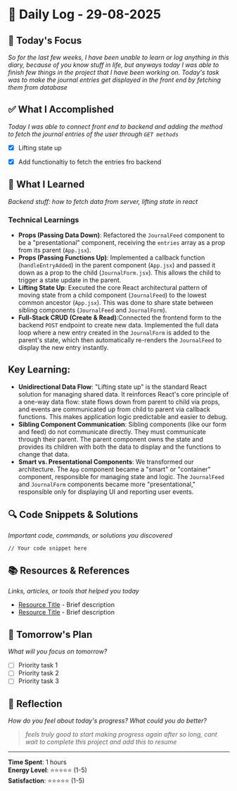 # 📅 Daily Log - 29-08-2025

## 🎯 Today's Focus

*So for the last few weeks, I have been unable to learn or log anything in this diary, because of you know stuff in life, but anyways today I was able to finish few things in the project that I have been working on.
Today's task was to make the journal entries get displayed in the front end by fetching them from database*


## ✅ What I Accomplished

*Today I was able to connect front end to backend and adding the method to fetch the journal entries of the user through `GET methods`*

- [x] Lifting state up 
- [x] Add functionaltiy to fetch the entries fro backend


## 🧠 What I Learned

*Backend stuff: how to fetch data from server, lifting state in react*

### Technical Learnings

- **Props (Passing Data Down)**: Refactored the `JournalFeed` component to be a "presentational" component, receiving the `entries` array as a prop from its parent (`App.jsx`).
- **Props (Passing Functions Up)**:  Implemented a callback function (`handleEntryAdded`) in the parent component (`App.jsx`) and passed it down as a prop to the child (`JournalForm.jsx`). This allows the child to trigger a state update in the parent.
- **Lifting State Up**: Executed the core React architectural pattern of moving state from a child component (`JournalFeed`) to the lowest common ancestor (`App.jsx`). This was done to share state between sibling components (`JournalFeed` and `JournalForm`).
- **Full-Stack CRUD (Create & Read)**:Connected the frontend form to the backend `POST` endpoint to create new data. Implemented the full data loop where a new entry created in the `JournalForm` is added to the parent's state, which then automatically re-renders the `JournalFeed` to display the new entry instantly.
  
## Key Learning:

- **Unidirectional Data Flow**: "Lifting state up" is the standard React solution for managing shared data. It reinforces React's core principle of a one-way data flow: state flows down from parent to child via props, and events are communicated up from child to parent via callback functions. This makes application logic predictable and easier to debug.
- **Sibling Component Communication**: Sibling components (like our form and feed) do not communicate directly. They must communicate through their parent. The parent component owns the state and provides its children with both the data to display and the functions to change that data.
- **Smart vs. Presentational Components**: We transformed our architecture. The `App` component became a "smart" or "container" component, responsible for managing state and logic. The `JournalFeed` and `JournalForm` components became more "presentational," responsible only for displaying UI and reporting user events.


## 🔍 Code Snippets & Solutions
*Important code, commands, or solutions you discovered*

```language
// Your code snippet here
```

## 📚 Resources & References
*Links, articles, or tools that helped you today*

- [Resource Title](URL) - Brief description
- [Resource Title](URL) - Brief description

## 🎯 Tomorrow's Plan
*What will you focus on tomorrow?*

- [ ] Priority task 1
- [ ] Priority task 2
- [ ] Priority task 3

## 💭 Reflection

*How do you feel about today's progress? What could you do better?*

> *feels truly good to start making progress again after so long, cant wait to complete this project and add this to resume*

---

**Time Spent**: 1 hours  
**Energy Level**: ⭐⭐⭐⭐⭐ (1-5)  
**Satisfaction**: ⭐⭐⭐⭐⭐ (1-5) 